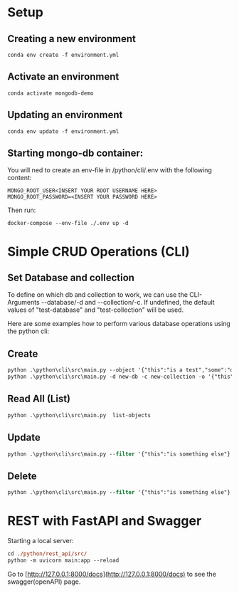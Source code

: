 # Setup

## Creating a new environment

```
conda env create -f environment.yml
```

## Activate an environment

```
conda activate mongodb-demo
```

## Updating an environment

```
conda env update -f environment.yml
```

## Starting mongo-db container:

You will ned to create an env-file in /python/cli/.env with the
following content:

```
MONGO_ROOT_USER<INSERT YOUR ROOT USERNAME HERE>
MONGO_ROOT_PASSWORD=<INSERT YOUR PASSWORD HERE>
```

Then run:

```
docker-compose --env-file ./.env up -d
```

# Simple CRUD Operations (CLI)

## Set Database and collection

To define on which db and collection to work, we can use the CLI-Arguments --database/-d and --collection/-c. If undefined, the default values of "test-database" and "test-collection" will be used.

Here are some examples how to perform various database operations using the python cli:

## Create

```ps
python .\python\cli\src\main.py --object '{"this":"is a test","some":"data"}' write-object
python .\python\cli\src\main.py -d new-db -c new-collection -o '{"this":"is another test","some":"different data"}' write-object
```

## Read All (List)

```ps
python .\python\cli\src\main.py  list-objects
```

## Update

```ps
python .\python\cli\src\main.py --filter '{"this":"is something else"}' --object   {"andd":"updated_5"}' update-object
```

## Delete

```ps
python .\python\cli\src\main.py --filter '{"this":"is something else"}' delete-objects
```

# REST with FastAPI and Swagger

Starting a local server:

```ps
cd ./python/rest_api/src/
python -m uvicorn main:app --reload
```

Go to [http://127.0.0.1:8000/docs](http://127.0.0.1:8000/docs) to see the swagger(openAPI) page.
